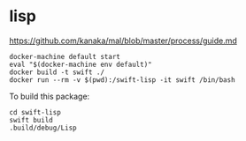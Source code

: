 lisp
====

https://github.com/kanaka/mal/blob/master/process/guide.md

```
docker-machine default start
eval "$(docker-machine env default)"
docker build -t swift ./
docker run --rm -v $(pwd):/swift-lisp -it swift /bin/bash
```

To build this package:

```
cd swift-lisp
swift build
.build/debug/Lisp
```
